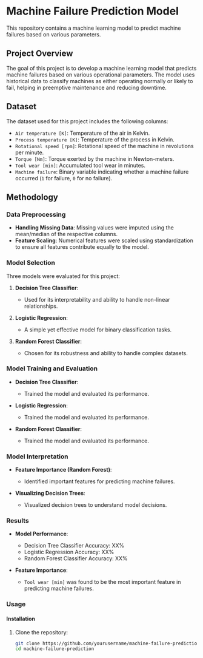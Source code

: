 # Machine Failure Prediction Model

This repository contains a machine learning model to predict machine failures based on various parameters.

## Project Overview

The goal of this project is to develop a machine learning model that predicts machine failures based on various operational parameters. The model uses historical data to classify machines as either operating normally or likely to fail, helping in preemptive maintenance and reducing downtime.

## Dataset

The dataset used for this project includes the following columns:

- `Air temperature [K]`: Temperature of the air in Kelvin.
- `Process temperature [K]`: Temperature of the process in Kelvin.
- `Rotational speed [rpm]`: Rotational speed of the machine in revolutions per minute.
- `Torque [Nm]`: Torque exerted by the machine in Newton-meters.
- `Tool wear [min]`: Accumulated tool wear in minutes.
- `Machine failure`: Binary variable indicating whether a machine failure occurred (`1` for failure, `0` for no failure).

## Methodology

### Data Preprocessing

- **Handling Missing Data**: Missing values were imputed using the mean/median of the respective columns.
- **Feature Scaling**: Numerical features were scaled using standardization to ensure all features contribute equally to the model.

### Model Selection

Three models were evaluated for this project:

1. **Decision Tree Classifier**:
   - Used for its interpretability and ability to handle non-linear relationships.

2. **Logistic Regression**:
   - A simple yet effective model for binary classification tasks.

3. **Random Forest Classifier**:
   - Chosen for its robustness and ability to handle complex datasets.

### Model Training and Evaluation

- **Decision Tree Classifier**:
  - Trained the model and evaluated its performance.

- **Logistic Regression**:
  - Trained the model and evaluated its performance.

- **Random Forest Classifier**:
  - Trained the model and evaluated its performance.

### Model Interpretation

- **Feature Importance (Random Forest)**:
  - Identified important features for predicting machine failures.

- **Visualizing Decision Trees**:
  - Visualized decision trees to understand model decisions.

### Results

- **Model Performance**:
  - Decision Tree Classifier Accuracy: XX%
  - Logistic Regression Accuracy: XX%
  - Random Forest Classifier Accuracy: XX%

- **Feature Importance**:
  - `Tool wear [min]` was found to be the most important feature in predicting machine failures.

### Usage

#### Installation

1. Clone the repository:
   ```bash
   git clone https://github.com/yourusername/machine-failure-prediction.git
   cd machine-failure-prediction
   



